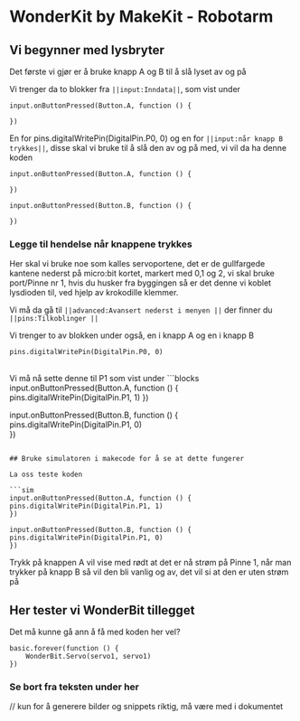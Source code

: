 # WonderKit by MakeKit - Robotarm


## Vi begynner med lysbryter

Det første vi gjør er å bruke knapp A og B til å slå lyset av og på 

Vi trenger da to blokker fra ``||input:Inndata||``, som vist under

```cards
input.onButtonPressed(Button.A, function () {
	
})
```

En for pins.digitalWritePin(DigitalPin.P0, 0) og en for ``||input:når knapp B trykkes||``, disse skal vi bruke til å slå den av og på med, vi vil da ha denne koden

```blocks
input.onButtonPressed(Button.A, function () {
	
})

input.onButtonPressed(Button.B, function () {
	
})
```
### Legge til hendelse når knappene trykkes
Her skal vi bruke noe som kalles servoportene, det er de gullfargede kantene nederst på micro:bit kortet, markert med 0,1 og 2, vi skal bruke port/Pinne nr 1,
hvis du husker fra byggingen så er det denne vi koblet lysdioden til, ved hjelp av krokodille klemmer.

Vi må da gå til ``||advanced:Avansert nederst i menyen ||`` der finner du ``||pins:Tilkoblinger ||``

Vi trenger to av blokken under også, en i knapp A og en i knapp B

```cards
pins.digitalWritePin(DigitalPin.P0, 0)
```
<br />
Vi må nå sette denne til P1 som vist under
```blocks
input.onButtonPressed(Button.A, function () {
pins.digitalWritePin(DigitalPin.P1, 1)	
})

input.onButtonPressed(Button.B, function () {
pins.digitalWritePin(DigitalPin.P1, 0)	
})
```

## Bruke simulatoren i makecode for å se at dette fungerer

La oss teste koden

```sim
input.onButtonPressed(Button.A, function () {
pins.digitalWritePin(DigitalPin.P1, 1)	
})

input.onButtonPressed(Button.B, function () {
pins.digitalWritePin(DigitalPin.P1, 0)	
})
```

Trykk på knappen A vil vise med rødt at det er nå strøm på Pinne 1, når man trykker på knapp B så vil den bli vanlig og av, det vil si at den er uten strøm på

## Her tester vi WonderBit tillegget

Det må kunne gå ann å få med koden her vel?
```blocks
basic.forever(function () {
    WonderBit.Servo(servo1, servo1)
})
```

### Se bort fra teksten under her
// kun for å generere bilder og snippets riktig, må være med i dokumentet
<script src="https://makecode.com/gh-pages-embed.js"></script><script>makeCodeRender("{{ site.makecode.home_url }}", "{{ site.github.owner_name }}/{{ site.github.repository_name }}");</script>